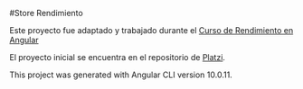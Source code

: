 #Store Rendimiento

Este proyecto fue adaptado y trabajado durante el [Curso de Rendimiento en Angular](https://platzi.com/cursos/angular-performance/ "Curso de Rendimiento en Angular")

El proyecto inicial se encuentra en el repositorio de [Platzi](https://platzi.com "Platzi").

This project was generated with Angular CLI version 10.0.11.
